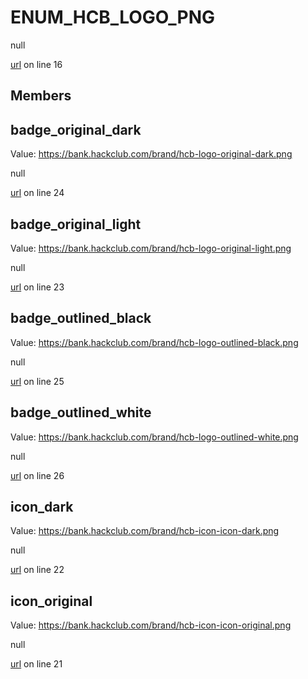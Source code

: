 # ENUM_HCB_LOGO_PNG

null 

[url](https://github.com/devramsean0/hcb.js/blob/90a2904/src/enums/hcb_logos.ts#L16) on line 16  

## Members
## badge_original_dark
Value: https://bank.hackclub.com/brand/hcb-logo-original-dark.png 

null 

[url](https://github.com/devramsean0/hcb.js/blob/90a2904/src/enums/hcb_logos.ts#L24) on line 24  

## badge_original_light
Value: https://bank.hackclub.com/brand/hcb-logo-original-light.png 

null 

[url](https://github.com/devramsean0/hcb.js/blob/90a2904/src/enums/hcb_logos.ts#L23) on line 23  

## badge_outlined_black
Value: https://bank.hackclub.com/brand/hcb-logo-outlined-black.png 

null 

[url](https://github.com/devramsean0/hcb.js/blob/90a2904/src/enums/hcb_logos.ts#L25) on line 25  

## badge_outlined_white
Value: https://bank.hackclub.com/brand/hcb-logo-outlined-white.png 

null 

[url](https://github.com/devramsean0/hcb.js/blob/90a2904/src/enums/hcb_logos.ts#L26) on line 26  

## icon_dark
Value: https://bank.hackclub.com/brand/hcb-icon-icon-dark.png 

null 

[url](https://github.com/devramsean0/hcb.js/blob/90a2904/src/enums/hcb_logos.ts#L22) on line 22  

## icon_original
Value: https://bank.hackclub.com/brand/hcb-icon-icon-original.png 

null 

[url](https://github.com/devramsean0/hcb.js/blob/90a2904/src/enums/hcb_logos.ts#L21) on line 21  
